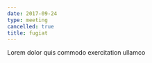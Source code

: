 ```yaml
---
date: 2017-09-24
type: meeting
cancelled: true
title: fugiat
---
```

Lorem dolor quis commodo exercitation ullamco